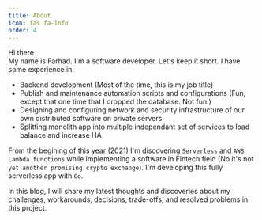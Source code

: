 ```yaml
---
title: About
icon: fas fa-info
order: 4
---
```



Hi there  
My name is Farhad. I'm a software developer. Let's keep it short. I have some experience in:  
  
 * Backend development (Most of the time, this is my job title)
 * Publish and maintenance automation scripts and configurations (Fun, except that one time that I dropped the database. Not fun.)
 * Designing and configuring network and security infrastructure of our own distributed software on private servers  
 * Splitting monolith app into multiple independant set of services to load balance and increase HA

From the begining of this year (2021) I'm discovering `Serverless` and `AWS Lambda functions` while implementing a software in Fintech field (No it's not `yet another promising crypto exchange`). I'm developing this fully serverless app with `Go`.  

In this blog, I will share my latest thoughts and discoveries about my challenges, workarounds, decisions, trade-offs, and resolved problems in this project.
